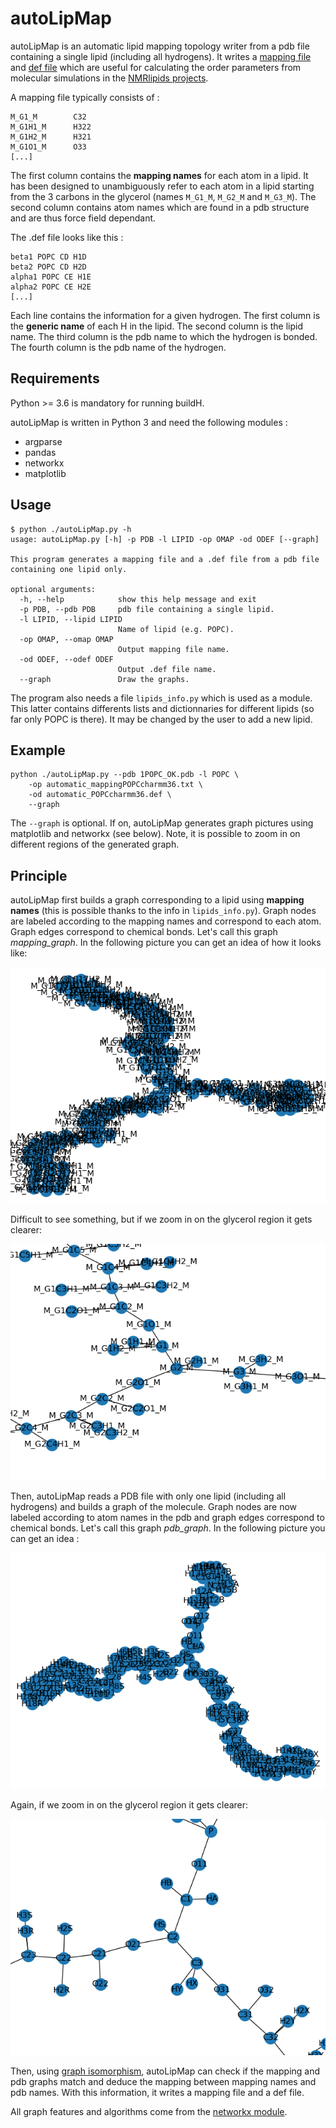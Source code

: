 # autoLipMap

autoLipMap is an automatic lipid mapping topology writer from a pdb file containing a single lipid (including all hydrogens). It writes a [mapping file](https://github.com/NMRLipids/MATCH/tree/master/MAPPING) and [def file](https://github.com/NMRLipids/MATCH/tree/master/scripts/orderParm_defs) which are useful for calculating the order parameters from molecular simulations in the [NMRlipids projects](https://nmrlipids.blogspot.com).

A mapping file typically consists of :

```
M_G1_M        C32
M_G1H1_M      H322
M_G1H2_M      H321
M_G1O1_M      O33
[...]
```

The first column contains the **mapping names** for each atom in a lipid. It has been designed to unambiguously refer to each atom in a lipid starting from the 3 carbons in the glycerol (names `M_G1_M`, `M_G2_M` and `M_G3_M`). The second column contains atom names which are found in a pdb structure and are thus force field dependant.

The .def file looks like this :

```
beta1 POPC CD H1D
beta2 POPC CD H2D
alpha1 POPC CE H1E
alpha2 POPC CE H2E
[...]
```

Each line contains the information for a given hydrogen. The first column is the **generic name** of each H in the lipid. The second column is the lipid name. The third column is the pdb name to which the hydrogen is bonded. The fourth column is the pdb name of the hydrogen.

## Requirements

Python >= 3.6 is mandatory for running buildH.

autoLipMap  is written in Python 3 and need the following modules :

- argparse
- pandas
- networkx
- matplotlib

## Usage

```
$ python ./autoLipMap.py -h
usage: autoLipMap.py [-h] -p PDB -l LIPID -op OMAP -od ODEF [--graph]

This program generates a mapping file and a .def file from a pdb file
containing one lipid only.

optional arguments:
  -h, --help            show this help message and exit
  -p PDB, --pdb PDB     pdb file containing a single lipid.
  -l LIPID, --lipid LIPID
                        Name of lipid (e.g. POPC).
  -op OMAP, --omap OMAP
                        Output mapping file name.
  -od ODEF, --odef ODEF
                        Output .def file name.
  --graph               Draw the graphs.
```

The program also needs a file `lipids_info.py` which is used as a module. This latter contains differents lists and dictionnaries for different lipids (so far only POPC is there). It may be changed by the user to add a new lipid.

## Example

```
python ./autoLipMap.py --pdb 1POPC_OK.pdb -l POPC \
    -op automatic_mappingPOPCcharmm36.txt \
    -od automatic_POPCcharmm36.def \
    --graph

```

The `--graph` is optional. If on, autoLipMap generates graph pictures using matplotlib and networkx (see below). Note, it is possible to zoom in on different regions of the generated graph.

## Principle

autoLipMap first builds a graph corresponding to a lipid using **mapping names** (this is possible thanks to the info in `lipids_info.py`). Graph nodes are labeled according to the mapping names and correspond to each atom. Graph edges correspond to chemical bonds. Let's call this graph *mapping_graph*. In the following picture you can get an idea of how it looks like:

![](mapping_graph.png)

Difficult to see something, but if we zoom in on the glycerol region it gets clearer:

![](mapping_graph_zoomed.png)

Then, autoLipMap reads a PDB file with only one lipid (including all hydrogens) and builds a graph of the molecule. Graph nodes are now labeled according to atom names in the pdb and graph edges correspond to chemical bonds. Let's call this graph *pdb_graph*. In the following picture you can get an idea :

![](pdb_graph.png)

Again, if we zoom in on the glycerol region it gets clearer:

![](pdb_graph_zoomed.png)

Then, using [graph isomorphism](https://en.wikipedia.org/wiki/Graph_isomorphism), autoLipMap can check if the mapping and pdb graphs match and deduce the mapping between mapping names and pdb names. With this information, it writes a mapping file and a def file.

All graph features and algorithms come from the [networkx module](https://networkx.github.io/).
